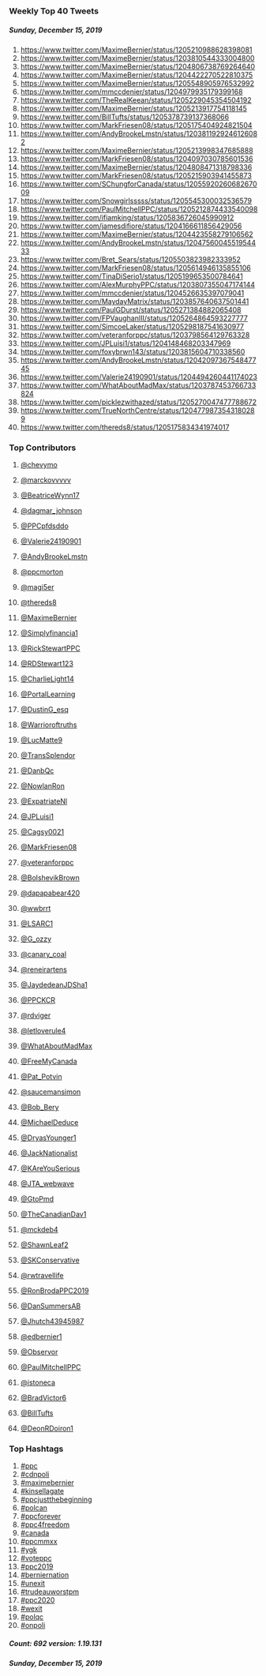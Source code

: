 ### Weekly Top 40 Tweets
##### Sunday, December 15, 2019
 1) https://www.twitter.com/MaximeBernier/status/1205210988628398081
 2) https://www.twitter.com/MaximeBernier/status/1203810544333004800
 3) https://www.twitter.com/MaximeBernier/status/1204806738769264640
 4) https://www.twitter.com/MaximeBernier/status/1204422270522810375
 5) https://www.twitter.com/MaximeBernier/status/1205548905976532992
 6) https://www.twitter.com/mmccdenier/status/1204979935179399168
 7) https://www.twitter.com/TheRealKeean/status/1205229045354504192
 8) https://www.twitter.com/MaximeBernier/status/1205213917754118145
 9) https://www.twitter.com/BillTufts/status/1205378739137368066
10) https://www.twitter.com/MarkFriesen08/status/1205175404924821504
11) https://www.twitter.com/AndyBrookeLmstn/status/1203811929246126082
12) https://www.twitter.com/MaximeBernier/status/1205213998347685888
13) https://www.twitter.com/MarkFriesen08/status/1204097030785601536
14) https://www.twitter.com/MaximeBernier/status/1204808471318798336
15) https://www.twitter.com/MarkFriesen08/status/1205215903941455873
16) https://www.twitter.com/SChungforCanada/status/1205592026068267009
17) https://www.twitter.com/Snowgirlsssss/status/1205545300032536579
18) https://www.twitter.com/PaulMitchellPPC/status/1205212874433540098
19) https://www.twitter.com/ifiamking/status/1205836726045990912
20) https://www.twitter.com/jamesdifiore/status/1204166611856429056
21) https://www.twitter.com/MaximeBernier/status/1204423558279106562
22) https://www.twitter.com/AndyBrookeLmstn/status/1204756004551954433
23) https://www.twitter.com/Bret_Sears/status/1205503823982333952
24) https://www.twitter.com/MarkFriesen08/status/1205614946135855106
25) https://www.twitter.com/TinaDiSerio1/status/1205199653500784641
26) https://www.twitter.com/AlexMurphyPPC/status/1203807355047174144
27) https://www.twitter.com/mmccdenier/status/1204526635397079041
28) https://www.twitter.com/MaydayMatrix/status/1203857640637501441
29) https://www.twitter.com/PaulGDurst/status/1205271384882065408
30) https://www.twitter.com/FPVaughanIII/status/1205264864593227777
31) https://www.twitter.com/SimcoeLaker/status/1205298187541630977
32) https://www.twitter.com/veteranforppc/status/1203798564129763328
33) https://www.twitter.com/JPLuisi1/status/1204148468203347969
34) https://www.twitter.com/foxybrwn143/status/1203815604710338560
35) https://www.twitter.com/AndyBrookeLmstn/status/1204209736754847745
36) https://www.twitter.com/Valerie24190901/status/1204494260441174023
37) https://www.twitter.com/WhatAboutMadMax/status/1203787453766733824
38) https://www.twitter.com/picklezwithazed/status/1205270047477788672
39) https://www.twitter.com/TrueNorthCentre/status/1204779873543180289
40) https://www.twitter.com/thereds8/status/1205175834341974017

### Top Contributors
  1) [@chevymo](https://www.twitter.com/chevymo)
  2) [@marckovvvvv](https://www.twitter.com/marckovvvvv)
  3) [@BeatriceWynn17](https://www.twitter.com/BeatriceWynn17)
  4) [@dagmar_johnson](https://www.twitter.com/dagmar_johnson)
  5) [@PPCpfdsddo](https://www.twitter.com/PPCpfdsddo)
  6) [@Valerie24190901](https://www.twitter.com/Valerie24190901)
  7) [@AndyBrookeLmstn](https://www.twitter.com/AndyBrookeLmstn)
  8) [@ppcmorton](https://www.twitter.com/ppcmorton)
  9) [@magi5er](https://www.twitter.com/magi5er)
 10) [@thereds8](https://www.twitter.com/thereds8)

 11) [@MaximeBernier](https://www.twitter.com/MaximeBernier)
 12) [@Simplyfinancia1](https://www.twitter.com/Simplyfinancia1)
 13) [@RickStewartPPC](https://www.twitter.com/RickStewartPPC)
 14) [@RDStewart123](https://www.twitter.com/RDStewart123)
 15) [@CharlieLight14](https://www.twitter.com/CharlieLight14)
 16) [@PortalLearning](https://www.twitter.com/PortalLearning)
 17) [@DustinG_esq](https://www.twitter.com/DustinG_esq)
 18) [@Warrioroftruths](https://www.twitter.com/Warrioroftruths)
 19) [@LucMatte9](https://www.twitter.com/LucMatte9)
 20) [@TransSplendor](https://www.twitter.com/TransSplendor)

 21) [@DanbQc](https://www.twitter.com/DanbQc)
 22) [@NowlanRon](https://www.twitter.com/NowlanRon)
 23) [@ExpatriateNl](https://www.twitter.com/ExpatriateNl)
 24) [@JPLuisi1](https://www.twitter.com/JPLuisi1)
 25) [@Cagsy0021](https://www.twitter.com/Cagsy0021)
 26) [@MarkFriesen08](https://www.twitter.com/MarkFriesen08)
 27) [@veteranforppc](https://www.twitter.com/veteranforppc)
 28) [@BolshevikBrown](https://www.twitter.com/BolshevikBrown)
 29) [@dapapabear420](https://www.twitter.com/dapapabear420)
 30) [@wwbrrt](https://www.twitter.com/wwbrrt)

 31) [@LSARC1](https://www.twitter.com/LSARC1)
 32) [@G_ozzy](https://www.twitter.com/G_ozzy)
 33) [@canary_coal](https://www.twitter.com/canary_coal)
 34) [@reneirartens](https://www.twitter.com/reneirartens)
 35) [@JaydedeanJDSha1](https://www.twitter.com/JaydedeanJDSha1)
 36) [@PPCKCR](https://www.twitter.com/PPCKCR)
 37) [@rdviger](https://www.twitter.com/rdviger)
 38) [@letloverule4](https://www.twitter.com/letloverule4)
 39) [@WhatAboutMadMax](https://www.twitter.com/WhatAboutMadMax)
 40) [@FreeMyCanada](https://www.twitter.com/FreeMyCanada)

 41) [@Pat_Potvin](https://www.twitter.com/Pat_Potvin)
 42) [@saucemansimon](https://www.twitter.com/saucemansimon)
 43) [@Bob_Bery](https://www.twitter.com/Bob_Bery)
 44) [@MichaelDeduce](https://www.twitter.com/MichaelDeduce)
 45) [@DryasYounger1](https://www.twitter.com/DryasYounger1)
 46) [@JackNationalist](https://www.twitter.com/JackNationalist)
 47) [@KAreYouSerious](https://www.twitter.com/KAreYouSerious)
 48) [@JTA_webwave](https://www.twitter.com/JTA_webwave)
 49) [@GtoPmd](https://www.twitter.com/GtoPmd)
 50) [@TheCanadianDav1](https://www.twitter.com/TheCanadianDav1)

 51) [@mckdeb4](https://www.twitter.com/mckdeb4)
 52) [@ShawnLeaf2](https://www.twitter.com/ShawnLeaf2)
 53) [@SKConservative](https://www.twitter.com/SKConservative)
 54) [@rwtravellife](https://www.twitter.com/rwtravellife)
 55) [@RonBrodaPPC2019](https://www.twitter.com/RonBrodaPPC2019)
 56) [@DanSummersAB](https://www.twitter.com/DanSummersAB)
 57) [@Jhutch43945987](https://www.twitter.com/Jhutch43945987)
 58) [@edbernier1](https://www.twitter.com/edbernier1)
 59) [@Observor](https://www.twitter.com/Observor)
 60) [@PaulMitchellPPC](https://www.twitter.com/PaulMitchellPPC)

 61) [@istoneca](https://www.twitter.com/istoneca)
 62) [@BradVictor6](https://www.twitter.com/BradVictor6)
 63) [@BillTufts](https://www.twitter.com/BillTufts)
 64) [@DeonRDoiron1](https://www.twitter.com/DeonRDoiron1)


### Top Hashtags

  1) [#ppc](https://www.twitter.com/hashtag/ppc)
  2) [#cdnpoli](https://www.twitter.com/hashtag/cdnpoli)
  3) [#maximebernier](https://www.twitter.com/hashtag/maximebernier)
  4) [#kinsellagate](https://www.twitter.com/hashtag/kinsellagate)
  5) [#ppcjustthebeginning](https://www.twitter.com/hashtag/ppcjustthebeginning)
  6) [#polcan](https://www.twitter.com/hashtag/polcan)
  7) [#ppcforever](https://www.twitter.com/hashtag/ppcforever)
  8) [#ppc4freedom](https://www.twitter.com/hashtag/ppc4freedom)
  9) [#canada](https://www.twitter.com/hashtag/canada)
 10) [#ppcmmxx](https://www.twitter.com/hashtag/ppcmmxx)
 11) [#ygk](https://www.twitter.com/hashtag/ygk)
 12) [#voteppc](https://www.twitter.com/hashtag/voteppc)
 13) [#ppc2019](https://www.twitter.com/hashtag/ppc2019)
 14) [#berniernation](https://www.twitter.com/hashtag/berniernation)
 15) [#unexit](https://www.twitter.com/hashtag/unexit)
 16) [#trudeauworstpm](https://www.twitter.com/hashtag/trudeauworstpm)
 17) [#ppc2020](https://www.twitter.com/hashtag/ppc2020)
 18) [#wexit](https://www.twitter.com/hashtag/wexit)
 19) [#polqc](https://www.twitter.com/hashtag/polqc)
 20) [#onpoli](https://www.twitter.com/hashtag/onpoli)

##### Count: 692	version: 1.19.131
##### Sunday, December 15, 2019

